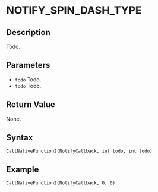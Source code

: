 # NOTIFY_SPIN_DASH_TYPE

## Description
Todo.

## Parameters
- `todo`
Todo.
- `todo`
Todo.

## Return Value
None.

## Syntax
```
CallNativeFunction2(NotifyCallback, int todo, int todo)
```

## Example
```
CallNativeFunction2(NotifyCallback, 0, 0)
```